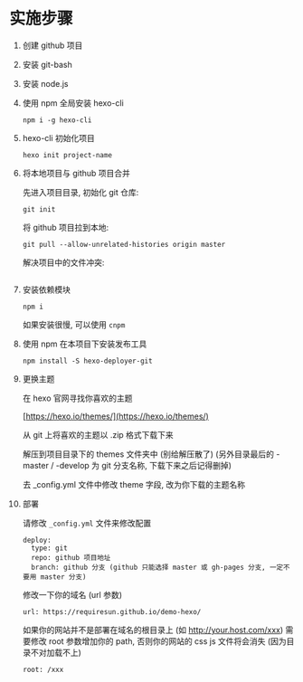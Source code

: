 # 实施步骤

1. 创建 github 项目

1. 安装 git-bash

1. 安装 node.js

1. 使用 npm 全局安装 hexo-cli

   ```
   npm i -g hexo-cli
   ```

1. hexo-cli 初始化项目

    ```
    hexo init project-name
    ```

1. 将本地项目与 github 项目合并

    先进入项目目录, 初始化 git 仓库:

    ```
    git init
    ```

    将 github 项目拉到本地:

    ```
    git pull --allow-unrelated-histories origin master
    ```

    解决项目中的文件冲突:

    ```
    ```

1. 安装依赖模块

    ```
    npm i
    ```

    如果安装很慢, 可以使用 `cnpm`

1. 使用 npm 在本项目下安装发布工具

    ```
    npm install -S hexo-deployer-git
    ```

1. 更换主题

    在 hexo 官网寻找你喜欢的主题

    [https://hexo.io/themes/](https://hexo.io/themes/)

    从 git 上将喜欢的主题以 .zip 格式下载下来

    解压到项目目录下的 themes 文件夹中 (别给解压散了) (另外目录最后的 -master / -develop 为 git 分支名称, 下载下来之后记得删掉)

    去 _config.yml 文件中修改 theme 字段, 改为你下载的主题名称

1. 部署

    请修改 `_config.yml` 文件来修改配置

    ```
    deploy:
      type: git
      repo: github 项目地址
      branch: github 分支 (github 只能选择 master 或 gh-pages 分支, 一定不要用 master 分支)
    ```

    修改一下你的域名 (url 参数)

    ```
    url: https://requiresun.github.io/demo-hexo/
    ```

    如果你的网站并不是部署在域名的根目录上 (如 http://your.host.com/xxx)
    需要修改 root 参数增加你的 path, 否则你的网站的 css js 文件将会消失 (因为目录不对加载不上)

    ```
    root: /xxx
    ```
